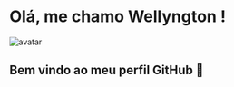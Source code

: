 # Olá, me chamo Wellyngton ! 


![avatar](https://user-images.githubusercontent.com/84642588/197892032-ceb8b877-026f-45e5-927e-c5e932989c18.png)



## Bem vindo ao meu perfil GitHub 👋
